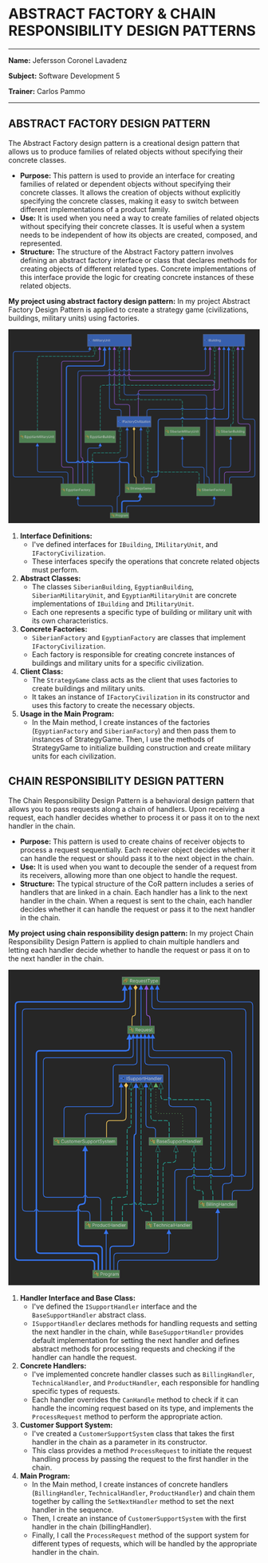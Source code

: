 # ABSTRACT FACTORY & CHAIN RESPONSIBILITY DESIGN PATTERNS

-----

**Name:** Jefersson Coronel Lavadenz

**Subject:** Software Development 5

**Trainer:** Carlos Pammo

-----

## ABSTRACT FACTORY DESIGN PATTERN
The Abstract Factory design pattern is a creational design pattern that allows us to produce families of related objects without specifying their concrete classes.

- **Purpose:** This pattern is used to provide an interface for creating families of related or dependent objects without specifying their concrete classes. It allows the creation of objects without explicitly specifying the concrete classes, making it easy to switch between different implementations of a product family.
- **Use:** It is used when you need a way to create families of related objects without specifying their concrete classes. It is useful when a system needs to be independent of how its objects are created, composed, and represented.
- **Structure:** The structure of the Abstract Factory pattern involves defining an abstract factory interface or class that declares methods for creating objects of different related types. Concrete implementations of this interface provide the logic for creating concrete instances of these related objects.

**My project using abstract factory design pattern:**
In my project Abstract Factory Design Pattern is applied to create a strategy game (civilizations, buildings, military units) using factories.

<img src="AbstractFactoryDesignPattern/AbstractFactoryDesignPatternDaigram.png" alt="AbstractFactoryDesignPatternDiagram.img" width="800"/>

1. **Interface Definitions:**
   - I've defined interfaces for `IBuilding`, `IMilitaryUnit`, and `IFactoryCivilization`.
   - These interfaces specify the operations that concrete related objects must perform.
2. **Abstract Classes:**
   - The classes `SiberianBuilding`, `EgyptianBuilding`, `SiberianMilitaryUnit`, and `EgyptianMilitaryUnit` are concrete implementations of `IBuilding` and `IMilitaryUnit`.
   - Each one represents a specific type of building or military unit with its own characteristics.
3. **Concrete Factories:**
   - `SiberianFactory` and `EgyptianFactory` are classes that implement `IFactoryCivilization`.
   - Each factory is responsible for creating concrete instances of buildings and military units for a specific civilization.
4. **Client Class:**
   - The `StrategyGame` class acts as the client that uses factories to create buildings and military units.
   - It takes an instance of `IFactoryCivilization` in its constructor and uses this factory to create the necessary objects.
5. **Usage in the Main Program:**
   - In the Main method, I create instances of the factories (`EgyptianFactory` and `SiberianFactory`) and then pass them to instances of StrategyGame. Then, I use the methods of StrategyGame to initialize building construction and create military units for each civilization.

## CHAIN RESPONSIBILITY DESIGN PATTERN
The Chain Responsibility Design Pattern is a behavioral design pattern that allows you to pass requests along a chain of handlers. Upon receiving a request, each handler decides whether to process it or pass it on to the next handler in the chain.

- **Purpose:** This pattern is used to create chains of receiver objects to process a request sequentially. Each receiver object decides whether it can handle the request or should pass it to the next object in the chain.
- **Use:** It is used when you want to decouple the sender of a request from its receivers, allowing more than one object to handle the request.
- **Structure:** The typical structure of the CoR pattern includes a series of handlers that are linked in a chain. Each handler has a link to the next handler in the chain. When a request is sent to the chain, each handler decides whether it can handle the request or pass it to the next handler in the chain.


**My project using chain responsibility design pattern:**
In my project Chain Responsibility Design Pattern is applied to chain multiple handlers and letting each handler decide whether to handle the request or pass it on to the next handler in the chain.

<img src="ChainResponsibilityDesignPattern/ChainResponsibilityDesignPatternDiagram.png" alt="ChainResponsibilityDesignPatternDiagram.img" width="700"/>

1. **Handler Interface and Base Class:**
   - I've defined the `ISupportHandler` interface and the `BaseSupportHandler` abstract class.
   - `ISupportHandler` declares methods for handling requests and setting the next handler in the chain, while `BaseSupportHandler` provides default implementation for setting the next handler and defines abstract methods for processing requests and checking if the handler can handle the request.
2. **Concrete Handlers:**
   - I've implemented concrete handler classes such as `BillingHandler`, `TechnicalHandler`, and `ProductHandler`, each responsible for handling specific types of requests.
   - Each handler overrides the `CanHandle` method to check if it can handle the incoming request based on its type, and implements the `ProcessRequest` method to perform the appropriate action.
3. **Customer Support System:**
   - I've created a `CustomerSupportSystem` class that takes the first handler in the chain as a parameter in its constructor.
   - This class provides a method `ProcessRequest` to initiate the request handling process by passing the request to the first handler in the chain.
4. **Main Program:**
   - In the Main method, I create instances of concrete handlers (`BillingHandler`, `TechnicalHandler`, `ProductHandler`) and chain them together by calling the `SetNextHandler` method to set the next handler in the sequence.
   - Then, I create an instance of `CustomerSupportSystem` with the first handler in the chain (billingHandler).
   - Finally, I call the `ProcessRequest` method of the support system for different types of requests, which will be handled by the appropriate handler in the chain.
